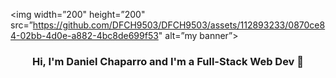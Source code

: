 <p align=”center”>

<img width=”200" height=”200" src=”https://github.com/DFCH9503/DFCH9503/assets/112893233/0870ce84-02bb-4d0e-a882-4bc8de699f53" alt=”my banner”>

</p>

<h3 align="center">
Hi, I'm Daniel Chaparro and I'm a Full-Stack Web Dev 👋
</h3>

<!--
**DFCH9503/DFCH9503** is a ✨ _special_ ✨ repository because its `README.md` (this file) appears on your GitHub profile.

Here are some ideas to get you started:

- 🔭 I’m currently working on Node.js backend
- 🌱 I’m currently learning FULLSTACK Dev
- 👯 I’m looking to collaborate on ...
- 🤔 I’m looking for help with ...
- 💬 Ask me about ...
- 📫 How to reach me: ...
- 😄 Pronouns: ...
- ⚡ Fun fact: I'm a Mechanical engineer and love F1
-->
